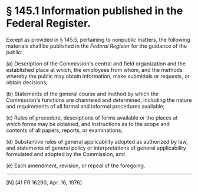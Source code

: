 # § 145.1   Information published in the Federal Register.

Except as provided in § 145.5, pertaining to nonpublic matters, the following materials shall be published in the _Federal Register_ for the guidance of the public:


(a) Description of the Commission's central and field organization and the established place at which, the employees from whom, and the methods whereby the public may obtain information, make submittals or requests, or obtain decisions;


(b) Statements of the general course and method by which the Commission's functions are channeled and determined, including the nature and requirements of all formal and informal procedures available;


(c) Rules of procedure, descriptions of forms available or the places at which forms may be obtained, and instructions as to the scope and contents of all papers, reports, or examinations;


(d) Substantive rules of general applicability adopted as authorized by law, and statements of general policy or interpretations of general applicability formulated and adopted by the Commission; and


(e) Each amendment, revision, or repeal of the foregoing.



---

[N] [41 FR 16290, Apr. 16, 1976]




